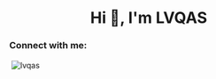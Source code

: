 <h1 align="center">Hi 👋, I'm LVQAS</h1>
<h3 align="left">Connect with me:</h3>
<p align="left">
</p>

<p>&nbsp;<img align="center" src="https://github-readme-stats.vercel.app/api?username=lvqas&show_icons=true&locale=en" alt="lvqas" /></p>
